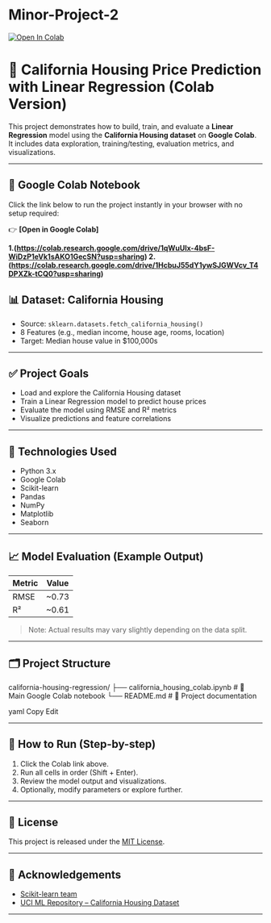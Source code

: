 # Minor-Project-2
[![Open In Colab](https://colab.research.google.com/assets/colab-badge.svg)](https://colab.research.google.com/github/yourusername/yourrepo/blob/main/your_notebook.ipynb)
# 🏡 California Housing Price Prediction with Linear Regression (Colab Version)

This project demonstrates how to build, train, and evaluate a **Linear Regression** model using the **California Housing dataset** on **Google Colab**. It includes data exploration, training/testing, evaluation metrics, and visualizations.

---

## 🔗 Google Colab Notebook

Click the link below to run the project instantly in your browser with no setup required:

👉 **[Open in Google Colab]**

**1.(https://colab.research.google.com/drive/1qWuUlx-4bsF-WiDzP1eVk1sAKO1GecSN?usp=sharing)
  2.(https://colab.research.google.com/drive/1HcbuJ55dY1ywSJGWVcv_T4DPXZk-tCQ0?usp=sharing)**


## 📊 Dataset: California Housing

- Source: `sklearn.datasets.fetch_california_housing()`
- 8 Features (e.g., median income, house age, rooms, location)
- Target: Median house value in $100,000s

---

## ✅ Project Goals

- Load and explore the California Housing dataset
- Train a Linear Regression model to predict house prices
- Evaluate the model using RMSE and R² metrics
- Visualize predictions and feature correlations

---

## 🧰 Technologies Used

- Python 3.x
- Google Colab
- Scikit-learn
- Pandas
- NumPy
- Matplotlib
- Seaborn

---

## 📈 Model Evaluation (Example Output)

| Metric | Value |
|--------|-------|
| RMSE   | ~0.73 |
| R²     | ~0.61 |

> Note: Actual results may vary slightly depending on the data split.

---

## 🗂️ Project Structure
california-housing-regression/
├── california_housing_colab.ipynb # 📓 Main Google Colab notebook
└── README.md # 📘 Project documentation

yaml
Copy
Edit

---

## 📌 How to Run (Step-by-step)

1. Click the Colab link above.
2. Run all cells in order (Shift + Enter).
3. Review the model output and visualizations.
4. Optionally, modify parameters or explore further.

---

## 📖 License

This project is released under the [MIT License](LICENSE).

---

## 🙌 Acknowledgements

- [Scikit-learn team](https://scikit-learn.org/)
- [UCI ML Repository – California Housing Dataset](https://www.dcc.fc.up.pt/~ltorgo/Regression/cal_housing.html)

---


